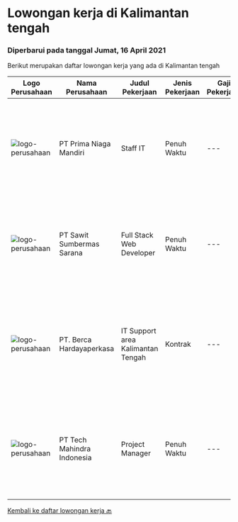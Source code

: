 
  # Lowongan kerja di Kalimantan tengah

  ### Diperbarui pada tanggal Jumat, 16 April 2021

  Berikut merupakan daftar lowongan kerja yang ada di Kalimantan tengah

  |Logo Perusahaan | Nama Perusahaan | Judul Pekerjaan | Jenis Pekerjaan | Gaji Pekerjaan | Lokasi | Deskripsi | Tanggal diunggah | Pranala |
  | -------------- | --------------- | --------------- | --------- | --------- | -------------- | ------- | ----------- | ----------- |
  |![logo-perusahaan](https://image-service-cdn.seek.com.au/09f383ebac65dc70bb542b6d3bc18577c47365ff/ee4dce1061f3f616224767ad58cb2fc751b8d2dc)|PT Prima Niaga Mandiri|Staff IT|Penuh Waktu|---|Kotawaringin Timur|Job Description : Supporting and managing company IT needs from infrastructure and applications, including enhancement Installing and maintaining...|Jumat, 09 April 2021|https://www.jobstreet.co.id/id/job/staff-it-3502598?token=0~f35e7ad3-9757-4d0d-a606-4faae0fcdc8e&sectionRank=1&jobId=jobstreet-id-job-3502598|
|![logo-perusahaan](https://image-service-cdn.seek.com.au/43112910f6f139d3d5779b8e805a5f0f437be2eb/ee4dce1061f3f616224767ad58cb2fc751b8d2dc)|PT Sawit Sumbermas Sarana|Full Stack Web Developer|Penuh Waktu|---|Kotawaringin Barat|Mengembangkan modul training softskill dan e-learning dengan konsep startup pada android dan web system. Membuat modul training berbasis e-learning....|Jumat, 09 April 2021|https://www.jobstreet.co.id/id/job/full-stack-web-developer-3503153?token=0~f35e7ad3-9757-4d0d-a606-4faae0fcdc8e&sectionRank=2&jobId=jobstreet-id-job-3503153|
|![logo-perusahaan](https://image-service-cdn.seek.com.au/0c900ac2b5b1a2cf9bee651ce5d069e68ff14c92/ee4dce1061f3f616224767ad58cb2fc751b8d2dc)|PT. Berca Hardayaperkasa|IT Support area Kalimantan Tengah|Kontrak|---|Kalimantan Tengah|Responsibilities: Analyzing, diagnosing, and installation to several areas including desktop hardware, operating systems, application software and...|Rabu, 31 Maret 2021|https://www.jobstreet.co.id/id/job/it-support-area-kalimantan-tengah-3487602?token=0~f35e7ad3-9757-4d0d-a606-4faae0fcdc8e&sectionRank=3&jobId=jobstreet-id-job-3487602|
|![logo-perusahaan](https://image-service-cdn.seek.com.au/a6196fde7cd70a388b93af957f34d07a95d8097f/ee4dce1061f3f616224767ad58cb2fc751b8d2dc)|PT Tech Mahindra Indonesia|Project Manager|Penuh Waktu|---|Kalimantan Tengah|Hi, Greeting from Tech Mahindra!!, We are currently looking for Project Manager Posotion with us.Below are the detailed job description as...|Kamis, 25 Maret 2021|https://www.jobstreet.co.id/id/job/project-manager-3491265?token=0~f35e7ad3-9757-4d0d-a606-4faae0fcdc8e&sectionRank=4&jobId=jobstreet-id-job-3491265|


  [Kembali ke daftar lowongan kerja 🔙](../README.md#daftar-lowongan-kerja)
  